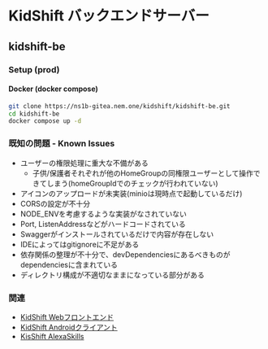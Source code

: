 # KidShift バックエンドサーバー
## kidshift-be

### Setup (prod)
#### Docker (docker compose)
```bash
git clone https://ns1b-gitea.nem.one/kidshift/kidshift-be.git
cd kidshift-be
docker compose up -d
```

### 既知の問題 - Known Issues
- ユーザーの権限処理に重大な不備がある
  - 子供/保護者それぞれが他のHomeGroupの同権限ユーザーとして操作できてしまう(homeGroupIdでのチェックが行われていない)
- アイコンのアップロードが未実装(minioは現時点で起動しているだけ)
- CORSの設定が不十分
- NODE_ENVを考慮するような実装がなされていない
- Port, ListenAddressなどがハードコードされている
- Swaggerがインストールされているだけで内容が存在しない
- IDEによってはgitignoreに不足がある
- 依存関係の整理が不十分で、devDependenciesにあるべきものがdependenciesに含まれている
- ディレクトリ構成が不適切なままになっている部分がある

### 関連
- [KidShift Webフロントエンド](https://ns1b-gitea.nem.one/kidshift/kidshift-web)
- [KidShift Androidクライアント](https://ns1b-gitea.nem.one/kidshift/KidShift)
- [KisShift AlexaSkills](https://ns1b-gitea.nem.one/kidshift/kidshift-skills)


